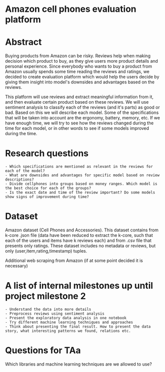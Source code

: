 # Amazon cell phones evaluation platform 

# Abstract

Buying products from Amazon can be risky. Reviews help when making decision which product to buy, as they give users more product details and personal experience. Since everybody who wants to buy a product from Amazon usually spends some time reading the reviews and ratings, we decided to create evaluation platform which would help the users decide by giving them insight into model's downsides and advantages based on the reviews.

This platform will use reviews and extract meaningful information from it, and then evaluate certain product based on these reviews. We will use sentiment analysis to classify each of the reviews (and it's parts) as good or bad. Based on this we will describe each model. Some of the specifications that will be taken into account are the ergonomy, battery, memory, etc. If we have enough time, we will try to see how the reviews changed during the time for each model, or in other words to see if some models improved during the time.


# Research questions
    - Which specifications are mentioned as relevant in the reviews for each of the model?
    - What are downsides and advantages for specific model based on review descriptions?
    - Divide cellphones into groups based on money ranges. Which model is the best choice for each of the groups?
    - Is the exact date and time of the review important? Do some models show signs of improvement during time?

# Dataset
Amazon dataset (Cell Phones and Accessories). This dataset contains from k-core .json file (data have been reduced to extract the k-core, such that each of the users and items have k reviews each) and from .csv file that presents only ratings. These dataset includes no metadata or reviews, but only (user,item,rating,timestamp) tuples. 

Additional web scraping from Amazon (if at some point decided it is necessary)

# A list of internal milestones up until project milestone 2
    - Understand the data into more details
    - Preprocess reviews using sentiment analysis
    - Present the exploratory data analysis in one notebook
    - Try different machine learning techniques and approaches
    - Think about presenting the final result. How to present the data story, what interesting patterns we found, relations etc.

# Questions for TAa
Which libraries and machine learning techniques are we allowed to use?
